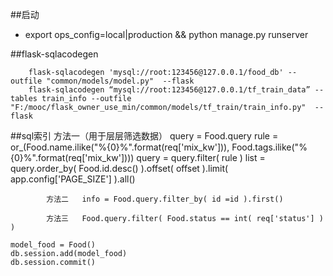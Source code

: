 

##启动
* export ops_config=local|production && python manage.py runserver

##flask-sqlacodegen

        flask-sqlacodegen 'mysql://root:123456@127.0.0.1/food_db' --outfile "common/models/model.py"  --flask
        flask-sqlacodegen “mysql://root:123456@127.0.0.1/tf_train_data” --tables train_info --outfile "F:/mooc/flask_owner_use_min/common/models/tf_train/train_info.py"  --flask


##sql索引
            方法一（用于层层筛选数据）   query = Food.query
                    rule = or_(Food.name.ilike("%{0}%".format(req['mix_kw'])), Food.tags.ilike("%{0}%".format(req['mix_kw'])))
                    query = query.filter( rule )
                    list = query.order_by( Food.id.desc() ).offset( offset ).limit( app.config['PAGE_SIZE'] ).all()                    

            方法二   info = Food.query.filter_by( id =id ).first()

            方法三   Food.query.filter( Food.status == int( req['status'] ) )

    model_food = Food()
    db.session.add(model_food)
    db.session.commit()